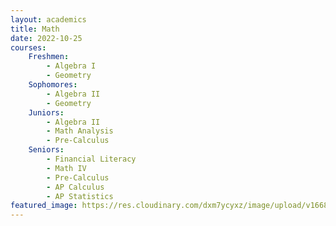 ```yaml
---
layout: academics
title: Math
date: 2022-10-25
courses:
    Freshmen: 
        - Algebra I
        - Geometry
    Sophomores:
        - Algebra II
        - Geometry
    Juniors:
        - Algebra II
        - Math Analysis
        - Pre-Calculus
    Seniors:
        - Financial Literacy
        - Math IV
        - Pre-Calculus
        - AP Calculus
        - AP Statistics
featured_image: https://res.cloudinary.com/dxm7ycyxz/image/upload/v1668016954/2022/05/math-150x150_vnqhpe.jpg
---
```

